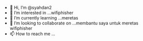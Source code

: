 - 👋 Hi, I’m @syahdan2
- 👀 I’m interested in ...wifiphisher
- 🌱 I’m currently learning ...meretas
- 💞️ I’m looking to collaborate on ...membantu saya untuk meretas wifiphisher
- 📫 How to reach me ...

<!---
syahdan2/syahdan2 is a ✨ special ✨ repository because its `README.md` (this file) appears on your GitHub profile.
You can click the Preview link to take a look at your changes.
--->
